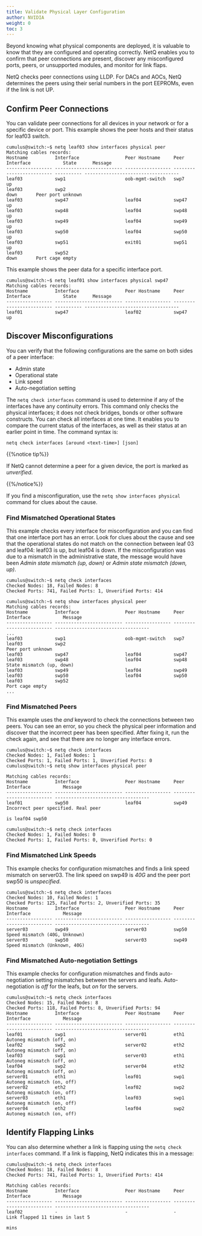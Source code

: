 ```yaml
---
title: Validate Physical Layer Configuration
author: NVIDIA
weight: 0
toc: 3
---
```

Beyond knowing what physical components are deployed, it is valuable to know that they are configured and operating correctly. NetQ enables you to confirm that peer connections are present, discover any misconfigured
ports, peers, or unsupported modules, and monitor for link flaps.

NetQ checks peer connections using LLDP. For DACs and AOCs, NetQ determines the peers using their serial numbers in the port EEPROMs, even if the link is not UP.

## Confirm Peer Connections

You can validate peer connections for all devices in your network or for a specific device or port. This example shows the peer hosts and their status for leaf03 switch.

```
cumulus@switch:~$ netq leaf03 show interfaces physical peer
Matching cables records:
Hostname          Interface                 Peer Hostname     Peer Interface            State      Message
----------------- ------------------------- ----------------- ------------------------- ---------- -----------------------------------
leaf03            swp1                      oob-mgmt-switch   swp7                      up                                
leaf03            swp2                                                                  down       Peer port unknown                             
leaf03            swp47                     leaf04            swp47                     up                                
leaf03            swp48                     leaf04            swp48                     up              
leaf03            swp49                     leaf04            swp49                     up                                
leaf03            swp50                     leaf04            swp50                     up                                
leaf03            swp51                     exit01            swp51                     up                                
leaf03            swp52                                                                 down       Port cage empty                                
```

This example shows the peer data for a specific interface port.

```
cumulus@switch:~$ netq leaf01 show interfaces physical swp47
Matching cables records:
Hostname          Interface                 Peer Hostname     Peer Interface            State      Message
----------------- ------------------------- ----------------- ------------------------- ---------- -----------------------------------
leaf01            swp47                     leaf02            swp47                     up   
```

## Discover Misconfigurations

You can verify that the following configurations are the same on both sides of a peer interface:

- Admin state
- Operational state
- Link speed
- Auto-negotiation setting

The `netq check interfaces` command is used to determine if any of the interfaces have any continuity errors. This command only checks the physical interfaces; it does not check bridges, bonds or other software constructs. You can check all interfaces at one time. It enables you to compare the current status of the interfaces, as well as their status at an earlier point in time. The command syntax is:

```
netq check interfaces [around <text-time>] [json]
```

{{%notice tip%}}

If NetQ cannot determine a peer for a given device, the port is marked as *unverified*.

{{%/notice%}}

If you find a misconfiguration, use the `netq show interfaces physical` command for clues about the cause.

### Find Mismatched Operational States

This example checks every interface for misconfiguration and you can find that one interface port has an error. Look for clues about the cause and see that the operational states do not match on the connection between leaf 03 and leaf04: leaf03 is up, but leaf04 is down. If the misconfiguration was due to a mismatch in the administrative state, the message would have been *Admin state mismatch (up, down)* or *Admin state mismatch (down, up)*.

```
cumulus@switch:~$ netq check interfaces
Checked Nodes: 18, Failed Nodes: 8
Checked Ports: 741, Failed Ports: 1, Unverified Ports: 414
 
cumulus@switch:~$ netq show interfaces physical peer
Matching cables records:
Hostname          Interface                 Peer Hostname     Peer Interface            Message
----------------- ------------------------- ----------------- ------------------------- -----------------------------------
...
leaf03            swp1                      oob-mgmt-switch   swp7                                                      
leaf03            swp2                                                                  Peer port unknown                             
leaf03            swp47                     leaf04            swp47                                                     
leaf03            swp48                     leaf04            swp48                     State mismatch (up, down)     
leaf03            swp49                     leaf04            swp49                                                     
leaf03            swp50                     leaf04            swp50                                                     
leaf03            swp52                                                                 Port cage empty                                    
...   
```

### Find Mismatched Peers

This example uses the *and* keyword to check the connections between two peers. You can see an error, so you check the physical peer information and discover that the incorrect peer has been specified. After fixing it, run the check again, and see that there are no longer any interface errors.

```
cumulus@switch:~$ netq check interfaces
Checked Nodes: 1, Failed Nodes: 1
Checked Ports: 1, Failed Ports: 1, Unverified Ports: 0
cumulus@switch:~$ netq show interfaces physical peer
    
Matching cables records:
Hostname          Interface                 Peer Hostname     Peer Interface            Message
----------------- ------------------------- ----------------- ------------------------- -----------------------------------
leaf01            swp50                     leaf04            swp49                     Incorrect peer specified. Real peer
                                                                                        is leaf04 swp50      
    
cumulus@switch:~$ netq check interfaces
Checked Nodes: 1, Failed Nodes: 0
Checked Ports: 1, Failed Ports: 0, Unverified Ports: 0
```

### Find Mismatched Link Speeds

This example checks for configuration mismatches and finds a link speed mismatch on server03. The link speed on swp49 is *40G* and the peer port swp50 is *unspecified*.

```
cumulus@switch:~$ netq check interfaces
Checked Nodes: 10, Failed Nodes: 1
Checked Ports: 125, Failed Ports: 2, Unverified Ports: 35
Hostname          Interface                 Peer Hostname     Peer Interface            Message
----------------- ------------------------- ----------------- ------------------------- -----------------------------------
server03          swp49                     server03          swp50                     Speed mismatch (40G, Unknown)      
server03          swp50                     server03          swp49                     Speed mismatch (Unknown, 40G)  
```

<!-- vale off -->
### Find Mismatched Auto-negotiation Settings
<!-- vale on -->

This example checks for configuration mismatches and finds auto-negotiation setting mismatches between the servers and leafs. Auto-negotiation is *off* for the leafs, but *on* for the servers.

```
cumulus@switch:~$ netq check interfaces
Checked Nodes: 15, Failed Nodes: 8
Checked Ports: 118, Failed Ports: 8, Unverified Ports: 94
Hostname          Interface                 Peer Hostname     Peer Interface            Message
----------------- ------------------------- ----------------- ------------------------- -----------------------------------
leaf01            swp1                      server01          eth1                      Autoneg mismatch (off, on)         
leaf02            swp2                      server02          eth2                      Autoneg mismatch (off, on)         
leaf03            swp1                      server03          eth1                      Autoneg mismatch (off, on)         
leaf04            swp2                      server04          eth2                      Autoneg mismatch (off, on)         
server01          eth1                      leaf01            swp1                      Autoneg mismatch (on, off)         
server02          eth2                      leaf02            swp2                      Autoneg mismatch (on, off)         
server03          eth1                      leaf03            swp1                      Autoneg mismatch (on, off)         
server04          eth2                      leaf04            swp2                      Autoneg mismatch (on, off)         
```

## Identify Flapping Links

You can also determine whether a link is flapping using the `netq check interfaces` command. If a link is flapping, NetQ indicates this in a message:

```
cumulus@switch:~$ netq check interfaces
Checked Nodes: 18, Failed Nodes: 8
Checked Ports: 741, Failed Ports: 1, Unverified Ports: 414
 
Matching cables records:
Hostname          Interface                 Peer Hostname     Peer Interface            Message
----------------- ------------------------- ----------------- ------------------------- -----------------------------------
leaf02            -                         -                 -                         Link flapped 11 times in last 5
                                                                                        mins                    
```
